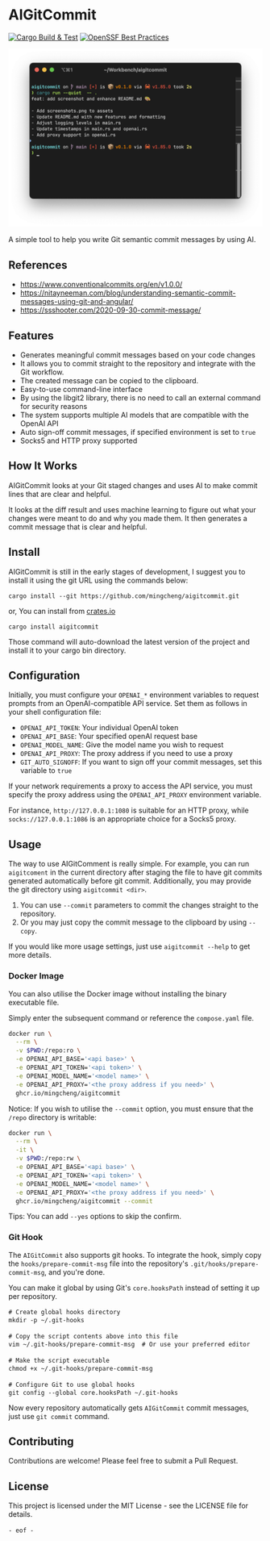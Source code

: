 # AIGitCommit

[![Cargo Build & Test](https://github.com/mingcheng/aigitcommit/actions/workflows/rust.yml/badge.svg?branch=main)](https://github.com/mingcheng/aigitcommit/actions/workflows/rust.yml)
[![OpenSSF Best Practices](https://www.bestpractices.dev/projects/11285/badge)](https://www.bestpractices.dev/projects/11285)

![screenshots](./assets/screenshots.png)

A simple tool to help you write Git semantic commit messages by using AI.

## References

- https://www.conventionalcommits.org/en/v1.0.0/
- https://nitayneeman.com/blog/understanding-semantic-commit-messages-using-git-and-angular/
- https://ssshooter.com/2020-09-30-commit-message/

## Features

- Generates meaningful commit messages based on your code changes
- It allows you to commit straight to the repository and integrate with the Git workflow.
- The created message can be copied to the clipboard.
- Easy-to-use command-line interface
- By using the libgit2 library, there is no need to call an external command for security reasons
- The system supports multiple AI models that are compatible with the OpenAI API
- Auto sign-off commit messages, if specified environment is set to `true`
- Socks5 and HTTP proxy supported

## How It Works

AIGitCommit looks at your Git staged changes and uses AI to make commit lines that are clear and helpful.

It looks at the diff result and uses machine learning to figure out what your changes were meant to do and why you made them. It then generates a commit message that is clear and helpful.

## Install

AIGitCommit is still in the early stages of development, I suggest you to install it using the git URL using the commands below:

```
cargo install --git https://github.com/mingcheng/aigitcommit.git
```

or, You can install from [crates.io](https://crates.io/crates/aigitcommit)

```
cargo install aigitcommit
```

Those command will auto-download the latest version of the project and install it to your cargo bin directory.

## Configuration

Initially, you must configure your `OPENAI_*` environment variables to request prompts from an OpenAI-compatible API service. Set them as follows in your shell configuration file:

- `OPENAI_API_TOKEN`: Your individual OpenAI token
- `OPENAI_API_BASE`: Your specified openAI request base
- `OPENAI_MODEL_NAME`: Give the model name you wish to request
- `OPENAI_API_PROXY`: The proxy address if you need to use a proxy
- `GIT_AUTO_SIGNOFF`: If you want to sign off your commit messages, set this variable to `true`

If your network requirements a proxy to access the API service, you must specify the proxy address using the `OPENAI_API_PROXY` environment variable.

For instance, `http://127.0.0.1:1080` is suitable for an HTTP proxy, while `socks://127.0.0.1:1086` is an appropriate choice for a Socks5 proxy.

## Usage

The way to use AIGitComment is really simple. For example, you can run `aigitcoment` in the current directory after staging the file to have git commits generated automatically before git commit. Additionally, you may provide the git directory using `aigitcommit <dir>`.

1. You can use `--commit` parameters to commit the changes straight to the repository.
2. Or you may just copy the commit message to the clipboard by using `--copy`.

If you would like more usage settings, just use `aigitcommit --help` to get more details.

### Docker Image

You can also utilise the Docker image without installing the binary executable file.

Simply enter the subsequent command or reference the `compose.yaml` file.

```bash
docker run \
  --rm \
  -v $PWD:/repo:ro \
  -e OPENAI_API_BASE='<api base>' \
  -e OPENAI_API_TOKEN='<api token>' \
  -e OPENAI_MODEL_NAME='<model name>' \
  -e OPENAI_API_PROXY='<the proxy address if you need>' \
  ghcr.io/mingcheng/aigitcommit
```

Notice: If you wish to utilise the `--commit` option, you must ensure that the `/repo` directory is writable:

```bash
docker run \
  --rm \
  -it \
  -v $PWD:/repo:rw \
  -e OPENAI_API_BASE='<api base>' \
  -e OPENAI_API_TOKEN='<api token>' \
  -e OPENAI_MODEL_NAME='<model name>' \
  -e OPENAI_API_PROXY='<the proxy address if you need>' \
  ghcr.io/mingcheng/aigitcommit --commit
```

Tips: You can add `--yes` options to skip the confirm.

### Git Hook

The `AIGitCommit` also supports git hooks. To integrate the hook, simply copy the `hooks/prepare-commit-msg` file into the repository's `.git/hooks/prepare-commit-msg`, and you're done.

You can make it global by using Git's `core.hooksPath` instead of setting it up per repository.

```
# Create global hooks directory
mkdir -p ~/.git-hooks

# Copy the script contents above into this file
vim ~/.git-hooks/prepare-commit-msg  # Or use your preferred editor

# Make the script executable
chmod +x ~/.git-hooks/prepare-commit-msg

# Configure Git to use global hooks
git config --global core.hooksPath ~/.git-hooks
```

Now every repository automatically gets `AIGitCommit` commit messages, just use `git commit` command.


## Contributing

Contributions are welcome! Please feel free to submit a Pull Request.

## License

This project is licensed under the MIT License - see the LICENSE file for details.

`- eof -`
